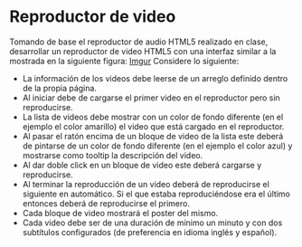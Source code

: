 # Reproductor de video

Tomando de base el reproductor de audio HTML5 realizado en clase, desarrollar un reproductor de video HTML5 con una interfaz similar a la mostrada en la siguiente figura:
[Imgur](https://i.imgur.com/l00RHiB.png)
Considere lo siguiente:
- La información de los videos debe leerse de un arreglo definido dentro de la propia página.
- Al iniciar debe de cargarse el primer video en el reproductor pero sin reproducirse.
- La lista de videos debe mostrar con un color de fondo diferente (en el ejemplo el color amarillo) el video que está cargado en el reproductor.
- Al pasar el ratón encima de un bloque de video de la lista este deberá de pintarse de un color de fondo diferente (en el ejemplo el color azul) y mostrarse como tooltip la descripción del video.
- Al dar doble click en un bloque de video este deberá cargarse y reproducirse.
- Al terminar la reproducción de un video deberá de reproducirse el siguiente en automático. Si el que estaba reproduciéndose era el último entonces deberá de reproducirse el primero.
- Cada bloque de video mostrará el poster del mismo.
- Cada video debe ser de una duración de mínimo un minuto y con dos subtítulos configurados (de preferencia en idioma inglés y español).